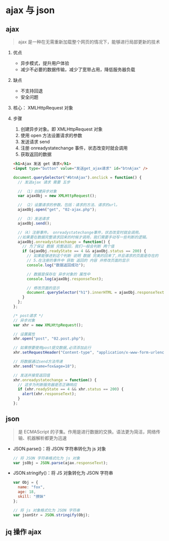 # ajax 与 json

## ajax

> ajax 是一种在无需重新加载整个网页的情况下，能够进行局部更新的技术

1. 优点

   - 异步模式，提升用户体验
   - 减少不必要的数据传输，减少了宽带占用，降低服务器负载

2. 缺点

   - 不支持回退
   - 安全问题

3. 核心： XMLHttpRequest 对象

4. 步骤

   1. 创建异步对象。即 XMLHttpRequest 对象
   2. 使用 open 方法设置请求的参数
   3. 发送请求 send
   4. 注册 onreadystatechange 事件，状态改变时就会调用
   5. 获取返回的数据

   ```html
   <h1>Ajax 发送 get 请求</h1>
   <input type="button" value="发送get_ajax请求" id="btnAjax" />
   ```

   ```js
   document.querySelector("#btnAjax").onclick = function() {
     // 发送ajax 请求 需要 五步

     // （1）创建异步对象
     var ajaxObj = new XMLHttpRequest();

     // （2）设置请求的参数。包括：请求的方法、请求的url。
     ajaxObj.open("get", "02-ajax.php");

     // （3）发送请求
     ajaxObj.send();

     //（4）注册事件。 onreadystatechange事件，状态改变时就会调用。
     //如果要在数据完整请求回来的时候才调用，我们需要手动写一些判断的逻辑。
     ajaxObj.onreadystatechange = function() {
       // 为了保证 数据 完整返回，我们一般会判断 两个值
       if (ajaxObj.readyState == 4 && ajaxObj.status == 200) {
         // 如果能够进到这个判断 说明 数据 完美的回来了,并且请求的页面是存在的
         // 5.在注册的事件中 获取 返回的 内容 并修改页面的显示
         console.log("数据返回成功");

         // 数据是保存在 异步对象的 属性中
         console.log(ajaxObj.responseText);

         // 修改页面的显示
         document.querySelector("h1").innerHTML = ajaxObj.responseText;
       }
     };
   };
   ```

   ```js
   /* post请求 */
   // 异步对象
   var xhr = new XMLHttpRequest();

   // 设置属性
   xhr.open("post", "02.post.php");

   // 如果想要使用post提交数据,必须添加此行
   xhr.setRequestHeader("Content-type", "application/x-www-form-urlencoded");

   // 将数据通过send方法传递
   xhr.send("name=fox&age=18");

   // 发送并接受返回值
   xhr.onreadystatechange = function() {
     // 这步为判断服务器是否正确响应
     if (xhr.readyState == 4 && xhr.status == 200) {
       alert(xhr.responseText);
     }
   };
   ```

## json

> 是 ECMAScript 的子集。作用是进行数据的交换。语法更为简洁，网络传输、机器解析都更为迅速

- JSON.parse()：将 JSON 字符串转化为 js 对象

  ```js
  // 将 JSON 字符串格式化为 js 对象
  var jsObj = JSON.parse(ajax.responseText);
  ```

- JSON.stringify()：将 JS 对象转化为 JSON 字符串

  ```js
  var Obj = {
    name: "fox",
    age: 18,
    skill: "撩妹"
  };

  // 将 js 对象格式化为 JSON 字符串
  var jsonStr = JSON.stringify(Obj);
  ```

## jq 操作 ajax
